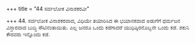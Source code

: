 +++
title = "44 ಸರ್ವಲೋಕ ವಿನಾಶಕರವೀ"

+++
44. ಸರ್ವಲೋಕ ವಿನಾಶಕರವಾದ, ವಿಧಿಯೇ ತಯಾರಿಸಿದ ಈ ಭಯಾನಕವಾದ ಅಡುಗೆಗೆ ಧರ್ಮಜನ  ವಿಸ್ತಾರವಾದ ಬುದ್ಧಿ ಸೌಟಿನಂತಾಯಿತು. ಎಲ್ಲ ಜನರೂ ಒಂದು ಕಡೆಗಾದರೆ ಯುಧಿಷ್ಠಿರನೊಬ್ಬನೇ ಒಂದು ಕಡೆ. ಶಕುನಿ ಕೌರವರು ಇನ್ನೊಂದು ಕಡೆ.